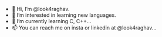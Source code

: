 - 👋 Hi, I’m @look4raghav.
- 👀 I’m interested in learning new languages.
- 🌱 I’m currently learning C, C++...
- 📫 You can reach me on insta or linkedin at @look4raghav...

